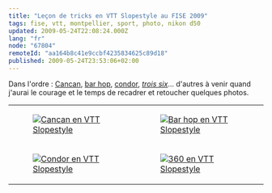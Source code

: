 ```yaml
---
title: "Leçon de tricks en VTT Slopestyle au FISE 2009"
tags: fise, vtt, montpellier, sport, photo, nikon d50
updated: 2009-05-24T22:08:24.000Z
lang: "fr"
node: "67804"
remoteId: "aa164b8c41e9ccbf4235834625c89d18"
published: 2009-05-24T23:53:06+02:00
---
```


Dans l'ordre : [Cancan](/images/cancan-en-vtt-slopestyle.jpg), [bar hop](/images/bar-hop-en-vtt-slopestyle.jpg), [condor](/images/condor-en-vtt-slopestyle.jpg), [*trois six*](/images/360-en-vtt-slopestyle.jpg)... d'autres à venir quand j'aurai le courage et le temps de recadrer et retoucher quelques photos.

<table class="table-centre"><tr><td><figure class="object-center"><a href="/images/cancan-en-vtt-slopestyle.jpg"><img loading="lazy" src="/images/330x/cancan-en-vtt-slopestyle.jpg" alt="Cancan en VTT Slopestyle">
</a></figure></td>
<td><figure class="object-center"><a href="/images/bar-hop-en-vtt-slopestyle.jpg"><img loading="lazy" src="/images/330x/bar-hop-en-vtt-slopestyle.jpg" alt="Bar hop en VTT Slopestyle">
</a></figure></td>
</tr>
<tr><td><figure class="object-center"><a href="/images/condor-en-vtt-slopestyle.jpg"><img loading="lazy" src="/images/330x/condor-en-vtt-slopestyle.jpg" alt="Condor en VTT Slopestyle">
</a></figure></td>
<td><figure class="object-center"><a href="/images/360-en-vtt-slopestyle.jpg"><img loading="lazy" src="/images/330x/360-en-vtt-slopestyle.jpg" alt="360 en VTT Slopestyle">
</a></figure></td>
</tr>

</table>
